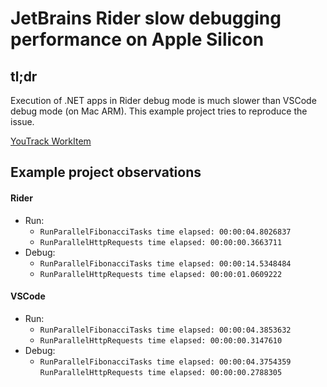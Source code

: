 # JetBrains Rider slow debugging performance on Apple Silicon

## tl;dr
Execution of .NET apps in Rider debug mode is much slower than VSCode debug mode (on Mac ARM).
This example project tries to reproduce the issue.

[YouTrack WorkItem](https://youtrack.jetbrains.com/issue/RIDER-102875)

## Example project observations

#### Rider
* Run:
  * `RunParallelFibonacciTasks time elapsed: 00:00:04.8026837`
  * `RunParallelHttpRequests time elapsed: 00:00:00.3663711`
* Debug:
  * `RunParallelFibonacciTasks time elapsed: 00:00:14.5348484`
  * `RunParallelHttpRequests time elapsed: 00:00:01.0609222`

#### VSCode
* Run:
  * `RunParallelFibonacciTasks time elapsed: 00:00:04.3853632`
  * `RunParallelHttpRequests time elapsed: 00:00:00.3147610`
* Debug:
  * `RunParallelFibonacciTasks time elapsed: 00:00:04.3754359`
    `RunParallelHttpRequests time elapsed: 00:00:00.2788305`